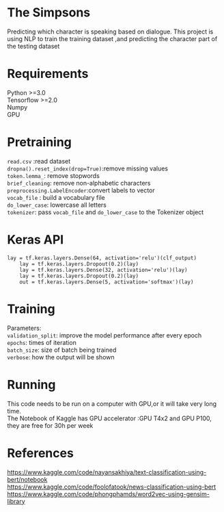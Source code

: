 # The Simpsons
Predicting which character is speaking based on dialogue. 
This project is using NLP to train the training dataset ,and predicting the character part of the testing dataset

# Requirements
Python >=3.0<br />
Tensorflow >=2.0<br />
Numpy <br/>
GPU <br/>

# Pretraining
```read.csv``` :read dataset<br />
```dropna().reset_index(drop=True)```:remove missing values<br />
```token.lemma_```: remove stopwords<br />
```brief_cleaning```: remove non-alphabetic characters<br />
```preprocessing.LabelEncoder```:convert labels to vector<br />
```vocab_file``` : build a vocabulary file<br />
```do_lower_case```: lowercase all letters<br />
```tokenizer```: pass ```vocab_file``` and ```do_lower_case``` to the Tokenizer object

# Keras API

```
lay = tf.keras.layers.Dense(64, activation='relu')(clf_output)
    lay = tf.keras.layers.Dropout(0.2)(lay)
    lay = tf.keras.layers.Dense(32, activation='relu')(lay)
    lay = tf.keras.layers.Dropout(0.2)(lay)
    out = tf.keras.layers.Dense(5, activation='softmax')(lay)
```

# Training
Parameters: <br />
```validation_split```: improve the model performance after every epoch<br />
```epochs```: times of iteration <br />
```batch_size```: size of batch being trained<br />
```verbose```: how the output will be shown


# Running
This code needs to be run on a computer with GPU,or it will take very long time.<br />
The Notebook of Kaggle has GPU accelerator :GPU T4x2 and GPU P100, they are free for 30h per week


# References
https://www.kaggle.com/code/nayansakhiya/text-classification-using-bert/notebook</br>
https://www.kaggle.com/code/foolofatook/news-classification-using-bert</br>
https://www.kaggle.com/code/phongphamds/word2vec-using-gensim-library
